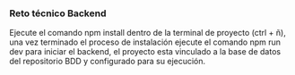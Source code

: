 ### Reto técnico Backend
Ejecute el comando npm install dentro de la terminal de proyecto (ctrl + ñ), una vez terminado el proceso de instalación
ejecute el comando npm run dev para iniciar el backend, el proyecto esta vinculado a la base de datos del repositorio BDD
y configurado para su ejecución.

